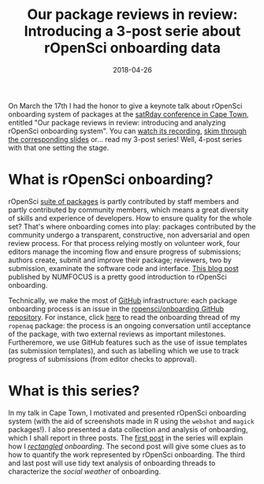 ﻿---
slug: satrday-ct-serie
title: "Our package reviews in review: Introducing a 3-post serie about rOpenSci onboarding data"
authors:
  - name: Maëlle Salmon
    url: http://www.masalmon.eu/
date: 2018-04-26
categories: blog
topicid: 925
tags:
- r
- community
- software
- review
- onboarding
---

On March the 17th I had the honor to give a keynote talk about rOpenSci onboarding system of packages at the [satRday conference in Cape Town](https://capetown2018.satrdays.org/), entitled "Our package reviews in review: introducing and analyzing rOpenSci onboarding system". You can [watch its recording](https://www.youtube.com/watch?v=lZ3deq52qCk), [skim through the corresponding slides](http://www.masalmon.eu/satrday_keynote/slides) or... read my 3-post series! Well, 4-post series with that one setting the stage.

# What is rOpenSci onboarding?

rOpenSci [suite of packages](https://ropensci.org/packages/) is partly contributed by staff members and partly contributed by community members, which means a great diversity of skills and experience of developers. How to ensure quality for the whole set? That's where onboarding comes into play: packages contributed by the community undergo a transparent, constructive, non adversarial and open review process. For that process relying mostly on volunteer work, four editors manage the incoming flow and ensure progress of submissions; authors create, submit and improve their package; reviewers, two by submission, examinate the software code and interface. [This blog post](https://www.numfocus.org/blog/how-ropensci-uses-code-review-to-promote-reproducible-science/) published by NUMFOCUS is a pretty good introduction to rOpenSci onboarding. 

Technically, we make the most of [GitHub](https://github.com/) infrastructure: each package onboarding process is an issue in the [ropensci/onboarding GitHub repository](https://github.com/ropensci/onboarding/). For instance, click [here](https://github.com/ropensci/onboarding/issues/24) to read the onboarding thread of my `ropenaq` package: the process is an ongoing conversation until acceptance of the package, with two external reviews as important milestones. Furtheremore, we use GitHub features such as the use of issue templates (as submission templates), and such as labelling which we use to track progress of submissions (from editor checks to approval). 

# What is this series?

In my talk in Cape Town, I motivated and presented rOpenSci onboarding system (with the aid of screenshots made in R using the `webshot` and `magick` packages!). I also presented a data collection and analysis of onboarding, which I shall report in three posts. The [first post](https://ropensci.org/blog/2018/04/26/rectangling-onboarding/) in the series will explain how I _[rectangled](https://www.youtube.com/watch?v=GapSskrtUzU) onboarding_. The second post will give some clues as to how to quantify the work represented by rOpenSci onboarding. The third and last post will use tidy text analysis of onboarding threads to characterize the _social weather_ of onboarding. 